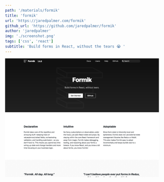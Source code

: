```yaml
---
path: '/materials/formik'
title: 'formik'
url: 'https://jaredpalmer.com/formik'
github_url: 'https://github.com/jaredpalmer/formik'
author: 'jaredpalmer'
img: './screenshot.png'
tags: ['css', 'react']
subtitle: 'Build forms in React, without the tears 😭 '
---
```


![alt text](screenshot.png)
